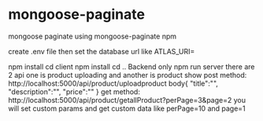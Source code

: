 # mongoose-paginate
mongoose paginate using mongoose-paginate npm

create .env file then set the database url like ATLAS_URI= 

npm install cd client npm install cd ..
Backend only
npm run server
there are 2 api
one is product uploading and another is product show
post method:  http://localhost:5000/api/product/uploadproduct
body{
	"title":"",
	"description":"",
	"price":""
}
get method: http://localhost:5000/api/product/getallProduct?perPage=3&page=2
you will set custom params and get custom data like perPage=10 and page=1
